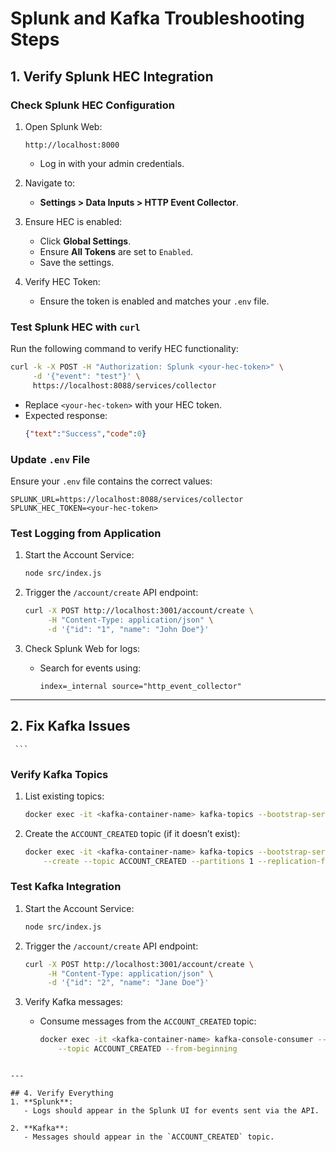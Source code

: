 # Splunk and Kafka Troubleshooting Steps

## 1. Verify Splunk HEC Integration

### Check Splunk HEC Configuration
1. Open Splunk Web:
   ```
   http://localhost:8000
   ```
   - Log in with your admin credentials.

2. Navigate to:
   - **Settings > Data Inputs > HTTP Event Collector**.

3. Ensure HEC is enabled:
   - Click **Global Settings**.
   - Ensure **All Tokens** are set to `Enabled`.
   - Save the settings.

4. Verify HEC Token:
   - Ensure the token is enabled and matches your `.env` file.

### Test Splunk HEC with `curl`
Run the following command to verify HEC functionality:
```bash
curl -k -X POST -H "Authorization: Splunk <your-hec-token>" \
     -d '{"event": "test"}' \
     https://localhost:8088/services/collector
```
- Replace `<your-hec-token>` with your HEC token.
- Expected response:
  ```json
  {"text":"Success","code":0}
  ```

### Update `.env` File
Ensure your `.env` file contains the correct values:
```env
SPLUNK_URL=https://localhost:8088/services/collector
SPLUNK_HEC_TOKEN=<your-hec-token>
```

### Test Logging from Application
1. Start the Account Service:
   ```bash
   node src/index.js
   ```

2. Trigger the `/account/create` API endpoint:
   ```bash
   curl -X POST http://localhost:3001/account/create \
        -H "Content-Type: application/json" \
        -d '{"id": "1", "name": "John Doe"}'
   ```

3. Check Splunk Web for logs:
   - Search for events using:
     ```
     index=_internal source="http_event_collector"
     ```

---

## 2. Fix Kafka Issues
     ```

### Verify Kafka Topics
1. List existing topics:
   ```bash
   docker exec -it <kafka-container-name> kafka-topics --bootstrap-server localhost:9092 --list
   ```

2. Create the `ACCOUNT_CREATED` topic (if it doesn’t exist):
   ```bash
   docker exec -it <kafka-container-name> kafka-topics --bootstrap-server localhost:9092 \
       --create --topic ACCOUNT_CREATED --partitions 1 --replication-factor 1
   ```
### Test Kafka Integration
1. Start the Account Service:
   ```bash
   node src/index.js
   ```

2. Trigger the `/account/create` API endpoint:
   ```bash
   curl -X POST http://localhost:3001/account/create \
        -H "Content-Type: application/json" \
        -d '{"id": "2", "name": "Jane Doe"}'
   ```

3. Verify Kafka messages:
   - Consume messages from the `ACCOUNT_CREATED` topic:
     ```bash
     docker exec -it <kafka-container-name> kafka-console-consumer --bootstrap-server localhost:9092 \
         --topic ACCOUNT_CREATED --from-beginning
     ```

```

---

## 4. Verify Everything
1. **Splunk**:
   - Logs should appear in the Splunk UI for events sent via the API.

2. **Kafka**:
   - Messages should appear in the `ACCOUNT_CREATED` topic.



